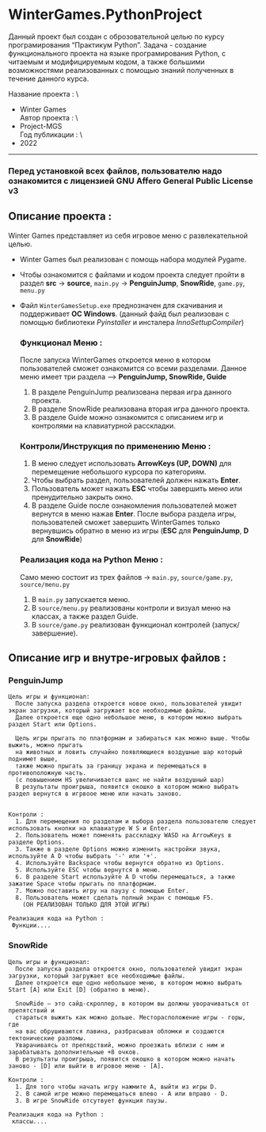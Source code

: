 # WinterGames.PythonProject
Данный проект был создан с оброзовательной целью по курсу програмирования “Практикум Python”.
Задача - создание функционального проекта на языке програмирования Python, с читаемым и модифицируемым кодом, а также большими возможностями реализованных с помощью знаний полученных в течение данного курса.

Название проекта : \
  + Winter Games \
Автор проекта : \
  + Project-MGS  \
Год публикации : \
  + 2022                           
                                                  
-----------------------------------------------------------------------------------------------------------------------------
### Перед установкой всех файлов, пользователю надо ознакомится с лицензией GNU Affero General Public License v3

## Описание проекта :
Winter Games представляет из себя игровое меню с развлекательной целью.
+ Winter Games был реализован с помощь набора модулей Pygame.
+ Чтобы ознакомится с файлами и кодом проекта следует пройти в раздел **src** -> **source**, `main.py` -> **PenguinJump**, **SnowRide**, `game.py`, `menu.py`
+ Файл `WinterGamesSetup.exe` преднозначен для скачивания и поддерживает **ОС Windows**.
  (данный файд был реализован с помощью библиотеки *Pyinstaller* и инсталера *InnoSettupCompiler*)
  
  ### Функционал Меню :
  После запуска WinterGames откроется меню в котором пользователей сможет ознакомится со всеми разделами.
  Данное меню имеет три раздела --> **PenguinJump, SnowRide, Guide** 
    1. В разделе PenguinJump реализована первая игра данного проекта. 
    2. В разделе SnowRide реализована вторая игра данного проекта.
    3. В разделе Guide можно ознакомится с описанием игр и контролями на клавиатурной расскладки.
  
  ### Контроли/Инструкция по применению Меню :
    1. В меню следует использовать **ArrowKeys (UP, DOWN)** для перемещение небольшого курсора по категориям. 
    2. Чтобы выбрать раздел, пользователей должен нажать **Enter**.
    3. Пользователь может нажать **ESC** чтобы завершить меню или пренудительно закрыть окно.
    4. В разделе Guide после ознакомления пользователей может вернутся в меню нажав **Enter**.
  После выбора раздела игры, пользователей сможет завершить WinterGames только вернувшись обратно в меню из игры (**ESC** для **PenguinJump**, **D** для **SnowRide**)
  
  ### Реализация кода на Python Меню :
  Само меню состоит из трех файлов -> `main.py`, `source/game.py`, `source/menu.py`
    1. В `main.py` запускается меню.
    2. В `source/menu.py` реализованы контроли и визуал меню на классах, а также раздел Guide.
    3. В `source/game.py` реализован функционал контролей (запуск/завершение).
    
  

## Описание игр и внутре-игровых файлов :
  ### PenguinJump
  
    Цель игры и функционал:  
      После запуска раздела откроется новое окно, пользователей увидит экран загрузки, который загружает все необходимые файлы.
      Далее откроется еще одно небольшое меню, в котором можно выбрать раздел Start или Options.
    
      Цель игры прыгать по платформам и забираться как можно выше. Чтобы выжить, можно прыгать
      на животных и ловить случайно появляющиеся воздушные шар который поднимет выше, 
      также можно прыгать за границу экрана и перемещаться в противоположную часть.
      (с повышением HS увеличивается шанс не найти воздушный шар)
      В результаты проигрыша, появится окошко в котором можно выбрать раздел вернутся в игрвоое меню или начать заново.
    
   
    Контроли :
      1. Для перемещения по разделам и выбора раздела пользователю следует использовать кнопки на клавиатуре W S и Enter.
      2. Пользователь может поменять расскладку WASD на ArrowKeys в разделе Options.
      3. Также в разделе Options можно изменить настройки звука, используйте A D чтобы выбрать '-' или '+'.
      4. Используйте Backspace чтобы вернутся обратно из Options.
      5. Используйте ESC чтобы вернутся в меню.
      6. В разделе Start используйте A D чтобы перемещаться, а также зажатие Space чтобы прыгать по платформам.
      7. Можно поставить игру на паузу с помощью Enter.
      8. Пользователь может сделать полный экран с помощью F5.
        (ОН РЕАЛИЗОВАН ТОЛЬКО ДЛЯ ЭТОЙ ИГРЫ)
      
    Реализация кода на Python :
     Функции....
     
  ### SnowRide
    
    Цель игры и функционал:  
      После запуска раздела откроется окно, пользователей увидит экран загрузки, который загружает все необходимые файлы.
      Далее откроется еще одно небольшое меню, в котором можно выбрать Start [A] или Exit [D] (обратно в меню).
    
      SnowRide — это сайд-скроллер, в котором вы должны уворачиваться от препятствий и
      стараться выжить как можно дольше. Месторасположение игры - горы, где
      на вас обрушиваются лавина, разбрасывая обломки и создаются тектонические разломы. 
      Уварачиваясь от препядствий, можно проезжать вблизи с ним и зарабатывать дополнительные +8 очков.
      В результаты проигрыша, появится окошко в котором можно начать заново - [D] или выйти в игровое меню - [A].
   
    Контроли :
      1. Для того чтобы начать игру нажмите A, выйти из игры D.
      2. В самой игре можно перемещаться влево - A или вправо - D.
      3. В игре SnowRide отсутвует функция паузы.
      
    Реализация кода на Python :
     классы....
